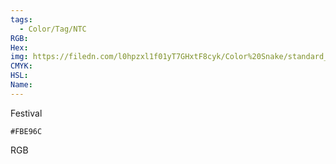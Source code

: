 ```yaml
---
tags:
  - Color/Tag/NTC
RGB:
Hex:
img: https://filedn.com/l0hpzxl1f01yT7GHxtF8cyk/Color%20Snake/standard_csv_to_svg/%23/FBE96C.svg
CMYK:
HSL:
Name:
---
```

Festival
```palette
#FBE96C
```
RGB
